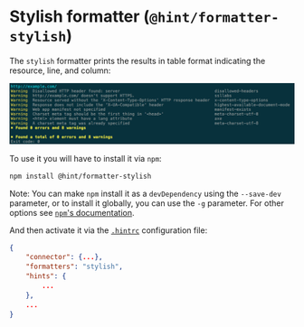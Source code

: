 # Stylish formatter (`@hint/formatter-stylish`)

The `stylish` formatter prints the results in table format indicating
the resource, line, and column:

![Example output for the stylish formatter](images/stylish-output.png)

To use it you will have to install it via `npm`:

```bash
npm install @hint/formatter-stylish
```

Note: You can make `npm` install it as a `devDependency` using the
`--save-dev` parameter, or to install it globally, you can use the
`-g` parameter. For other options see [`npm`'s
documentation](https://docs.npmjs.com/cli/install).

And then activate it via the [`.hintrc`][hintrc] configuration file:

```json
{
    "connector": {...},
    "formatters": "stylish",
    "hints": {
        ...
    },
    ...
}
```

<!-- Link labels: -->

[hintrc]: https://webhint.io/docs/user-guide/configuring-webhint/summary/
